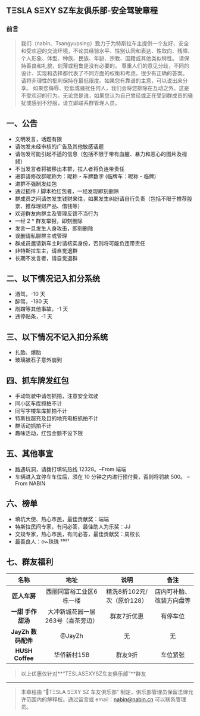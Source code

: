 ## TΞSLA SΞXY SZ车友俱乐部-安全驾驶章程
### 前言
> 我们（nabin、Tsangyupsing）致力于为特斯拉车主提供一个友好、安全和受欢迎的交流环境，不论其经验水平、性别认同和表达、性取向、残障、个人形象、体型、种族、民族、年龄、宗教、国籍或其他类似特性。
> 请保持善良和礼貌，刻薄或粗鲁是没有必要的。
> 尊重人们的意见分歧，不同的设计、实现和选择都代表了不同方面的权衡和考虑，很少有正确的答案。
> 请将非理性的批判保持在最低限度。如果您有靠谱的主意，可以说出来分享。
> 如果您侮辱、贬低或骚扰任何人，我们会将您排除在互动之外。这是不受欢迎的行为。无论您是谁，如果您认为自己曾经或正在受到群成员的骚扰或感到不舒服，请立即联系群管理人员。

## 一、公告
- 文明发言，话题有限
- 请勿发未经审核的广告及其他敏感话题
- 请勿发可能引起不适的信息（包括不限于带有血腥、暴力和恶心的图片及视频）
- 不当发言者将被移出本群，拉人者将负连带责任
- 进群请修改群昵称为：昵称 - 车牌数字 (临牌车：昵称 - 临牌)
- 进群不强制发红包
- 通过插件 / 脚本抢红包者，一经发现即刻删除
- 群成员之间请勿发生钱财来往，如果发生纠纷请自行负责（包括不限于推荐股票、推荐理财产品、借钱等）
- 欢迎群友向群主及管理反馈不当行为
- 一经 2 * 群友举报，即刻删除
- 发言一旦发生人身攻击，即刻删除
- 误删请私聊群主或管理
- 群成员邀请新车主时请核实身份，否则将可能负连带责任
- 非特斯拉车主，请自觉退群
- 长期不发言者，请自觉退群
## 二、以下情况记入扣分系统
- 酒驾，-10 天
- 醉驾，-180 天
- 剐蹭等其他事故，-1 天
- 违停贴条，-1 天
## 三、以下情况不记入扣分系统
- 扎胎、爆胎
- 玻璃被石子意外崩到
## 四、抓车牌发红包
- 手动驾驶中请勿抓拍，注意安全驾驶
- 同小区车库抓拍不计
- 同写字楼车库抓拍不计
- 特斯拉超充及目的地充电桩抓拍不计
- 群活动抓拍不计
- 趣味活动，红包金额不设下限
## 五、其他事宜
- 路遇坑洞，请拨打填坑热线 12328。–From 端端
- 车辆进入宜停车车位后，须在 10 分钟之内进行预付费，否则将罚款 500。 –From NABIN
## 六、榜单
- 填坑大使、热心市民，最佳贡献奖：端端
- 特斯拉民间专家，有问必答，最佳助人为乐奖：JJ
- 交规专家，热心市民，有问必答，最佳贡献奖：周校长
- 最善良人：៚珠珠 ²⁰²¹
## 七、群友福利
|名称|地址|说明|备注|
|:---:|:---:|:---:|:---:|
|**匠人车房**|西丽同富裕工业区6栋一楼|精洗8折102元/次（原价128）|店内可补胎、改装方向盘等|
|**一甜 手作甜汤**|大冲新城花园一层263号（喜茶旁边）|群友7折优惠|有停车位|
|**JayZh 数码配件**|@JayZh|无|无|
|**HUSH Coffee**|华侨新村15B|群友9折|车位紧张|

> 以上优惠仅针对**“TΞSLASΞXYSZ车友俱乐部”**群友









***

> 本章程由 “🚀TΞSLA SΞXY SZ 车友俱乐部” 制定，俱乐部管理员保留法律允许范围内的解释权。通过留言或 email：nabin@nabin.cn 可以联系管理员。

